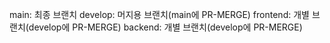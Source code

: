 main: 최종 브랜치
develop: 머지용 브랜치(main에 PR-MERGE)
frontend: 개별 브랜치(develop에 PR-MERGE)
backend: 개별 브랜치(develop에 PR-MERGE)
